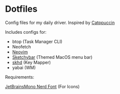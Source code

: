 # Dotfiles

Config files for my daily driver. Inspired by [Catppuccin](https://catppuccin.com/)

Includes configs for:

- btop (Task Manager CLI)
- Neofetch
- [Neovim](https://github.com/neovim/neovim)
- [Sketchybar](https://github.com/FelixKratz/SketchyBar) (Themed MacOS menu bar)
- [skhd](https://github.com/koekeishiya/skhd) (Key Mapper)
- yabai (WM)

Requirements:

[JetBrainsMono Nerd Font](https://www.nerdfonts.com/font-downloads) (For Icons)
